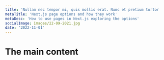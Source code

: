 ```yaml
---
title: 'Nullam nec tempor mi, quis mollis erat. Nunc et pretium tortor'
metaTitle: 'Next.js page options and how they work'
metaDesc: 'How to use pages in Next.js exploring the options'
socialImage: images/22-09-2021.jpg
date: '2022-11-01'
---
```

# The main content

